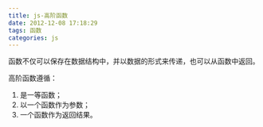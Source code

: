 ```yaml
---
title: js-高阶函数
date: 2012-12-08 17:18:29
tags: 函数
categories: js
---
```


函数不仅可以保存在数据结构中，并以数据的形式来传递，也可以从函数中返回。

<!-- more -->

高阶函数遵循：
1. 是一等函数；
2. 以一个函数作为参数；
3. 一个函数作为返回结果。


```JavaScript

```

